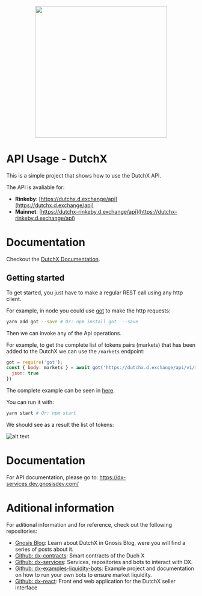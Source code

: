 <p align="center">
  <img width="350px" src="http://dutchx.readthedocs.io/en/latest/_static/DutchX-logo_blue.svg" />
</p>


# API Usage - DutchX
This is a simple project that shows how to use the DutchX API.

The API is avaliable for:
  * **Rinkeby**: [https://dutchx.d.exchange/api](https://dutchx.d.exchange/api)
  * **Mainnet**: [https://dutchx-rinkeby.d.exchange/api](https://dutchx-rinkeby.d.exchange/api)

# Documentation
Checkout the [DutchX Documentation](http://dutchx.readthedocs.io/en/latest).

## Getting started
To get started, you just have to make a regular REST call using any http client.

For example, in node you could use [got](https://www.npmjs.com/package/got) to 
make the http requests:

```bash
yarn add got --save # Or: npm install got  --save
```

Then we can invoke any of the Api operations. 

For example, to get the complete list of tokens pairs (markets) that has been 
added to the DutchX we can use the `/markets` endpoint:

```js
got = require('got');
const { body: markets } = await got('https://dutchx.d.exchange/api/v1/markets', {
  json: true
})
```

The complete example can be seen in [here](index.js).

You can run it with:
```bash
yarn start # Or: npm start
```

We should see as a result the list of tokens:

![alt text](./docs/img/get-token-list.png "Get the list of token pairs from the API")

# Documentation
For API documentation, please go to:
https://dx-services.dev.gnosisdev.com/

# Aditional information
For aditional information and for reference, check out the following 
repositories:

* [Gnosis Blog](https://blog.gnosis.pm/tagged/dutchx): Learn about DutchX in 
Gnosis Blog, were you will find a series of posts about it.
* [Github: dx-contracts](https://github.com/gnosis/dx-contracts): Smart 
contracts of the Duch X
* [Github: dx-services](https://github.com/gnosis/dx-services): Services, 
repositories and bots to interact with DX.
* [Github: dx-examples-liquidity-bots](https://github.com/gnosis/): Example 
project and documentation on how to run your own bots to ensure market 
liquidity.
* [Github: dx-react](https://github.com/gnosis/dx-react): Front end web 
application for the DutchX seller interface
